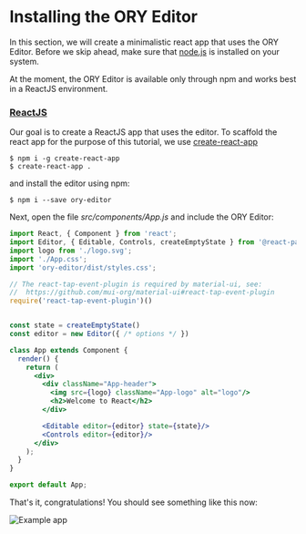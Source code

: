 # Installing the ORY Editor

In this section, we will create a minimalistic react app that uses the ORY Editor.
Before we skip ahead, make sure that [node.js](https://nodejs.org/en/) is installed on your system.

At the moment, the ORY Editor is available only through npm and works best in a ReactJS environment.

### [ReactJS](https://facebook.github.io/react/)

Our goal is to create a ReactJS app that uses the editor.
To scaffold the react app for the purpose of this tutorial, we use [create-react-app](https://github.com/facebookincubator/create-react-app)

```
$ npm i -g create-react-app
$ create-react-app .
```

and install the editor using npm:

```
$ npm i --save ory-editor
```

Next, open the file *src/components/App.js* and include the ORY Editor:

```jsx
import React, { Component } from 'react';
import Editor, { Editable, Controls, createEmptyState } from '@react-page'
import logo from './logo.svg';
import './App.css';
import 'ory-editor/dist/styles.css';

// The react-tap-event-plugin is required by material-ui, see:
//  https://github.com/mui-org/material-ui#react-tap-event-plugin
require('react-tap-event-plugin')()


const state = createEmptyState()
const editor = new Editor({ /* options */ })

class App extends Component {
  render() {
    return (
      <div>
        <div className="App-header">
          <img src={logo} className="App-logo" alt="logo"/>
          <h2>Welcome to React</h2>
        </div>

        <Editable editor={editor} state={state}/>
        <Controls editor={editor}/>
      </div>
    );
  }
}

export default App;
```

That's it, congratulations! You should see something like this now:

![Example app](/images/react-example-app.png)
